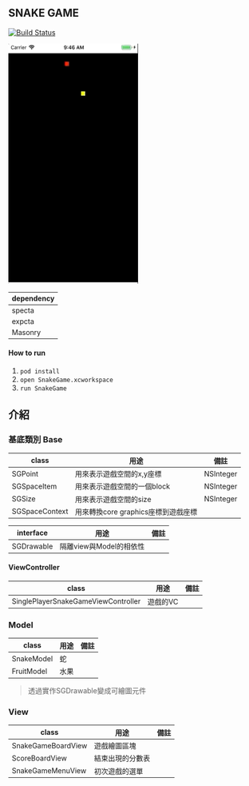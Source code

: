 ## SNAKE GAME

[![Build Status](https://travis-ci.com/m10117013/SnakeGame.svg?branch=master)](https://travis-ci.com/m10117013/SnakeGame)

<img src="./resource/snakeGame.gif" width="260" height="480" />

| dependency |
|---|
| specta |
| expcta |
| Masonry

#### How to run

1. ``` pod install ```
2. ``` open SnakeGame.xcworkspace ```
3. ``` run SnakeGame ```

## 介紹
### 基底類別 Base

|class| 用途 | 備註 |
|---|---|---|
|SGPoint|用來表示遊戲空間的x,y座標| NSInteger
| SGSpaceItem |用來表示遊戲空間的一個block| NSInteger
| SGSize |用來表示遊戲空間的size| NSInteger
| SGSpaceContext | 用來轉換core graphics座標到遊戲座標 | |

|interface| 用途 | 備註 |
|---|---|---|
| SGDrawable |隔離view與Model的相依性 | |



####  ViewController 

|class| 用途 | 備註 |
|---|---|---|
| SinglePlayerSnakeGameViewController | 遊戲的VC |  |

### Model 

|class| 用途 | 備註 |
|---|---|---|
| SnakeModel | 蛇 |  |
| FruitModel | 水果 | |

> 透過實作SGDrawable變成可繪圖元件


### View


|class| 用途 | 備註 |
|---|---|---|
| SnakeGameBoardView | 遊戲繪圖區塊 |  |
| ScoreBoardView | 結束出現的分數表 | |
| SnakeGameMenuView | 初次遊戲的選單 | |
